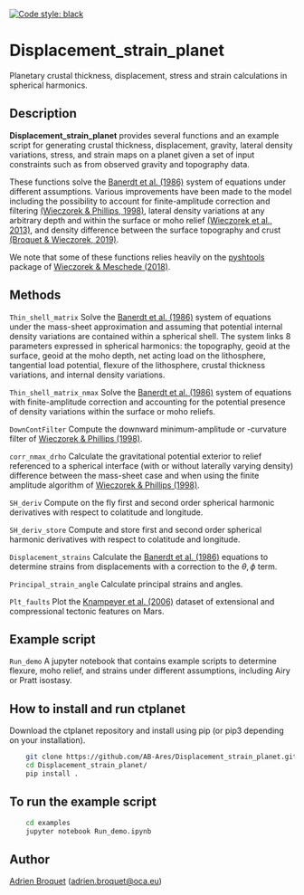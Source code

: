 [![Code style: black](https://img.shields.io/badge/code%20style-black-000000.svg)](https://github.com/psf/black)

# Displacement_strain_planet

Planetary crustal thickness, displacement, stress and strain calculations in spherical harmonics.

## Description

**Displacement_strain_planet** provides several functions and an example script for generating crustal thickness, displacement, gravity, lateral density variations, stress, and strain maps on a planet given a set of input constraints such as from observed gravity and topography data.

These functions solve the [Banerdt et al. (1986)](https://agupubs.onlinelibrary.wiley.com/doi/abs/10.1029/JB091iB01p00403) system of equations under different assumptions. Various improvements have been made to the model including the possibility to account for finite-amplitude correction and filtering [(Wieczorek & Phillips, 1998)](https://agupubs.onlinelibrary.wiley.com/doi/abs/10.1029/97JE03136), lateral density variations at any arbitrary depth and within the surface or moho relief [(Wieczorek et al., 2013)](https://science.sciencemag.org/content/early/2012/12/04/science.1231530?versioned=true), and density difference between the surface topography and crust [(Broquet & Wieczorek, 2019)](https://agupubs.onlinelibrary.wiley.com/doi/abs/10.1029/2019JE005959). 

We note that some of these functions relies heavily on the [pyshtools](https://shtools.github.io/SHTOOLS/) package of [Wieczorek & Meschede (2018)](https://agupubs.onlinelibrary.wiley.com/doi/full/10.1029/2018GC007529).

## Methods
`Thin_shell_matrix` Solve the [Banerdt et al. (1986)](https://agupubs.onlinelibrary.wiley.com/doi/abs/10.1029/JB091iB01p00403) system of equations under the mass-sheet approximation and assuming that potential internal density variations are contained within a spherical shell. The system links 8 parameters expressed in spherical harmonics: the topography, geoid at the surface, geoid at the moho depth, net acting load on the lithosphere, tangential load potential, flexure of the lithosphere, crustal thickness variations, and internal density variations. 

`Thin_shell_matrix_nmax` Solve the [Banerdt et al. (1986)](https://agupubs.onlinelibrary.wiley.com/doi/abs/10.1029/JB091iB01p00403) system of equations with finite-amplitude correction and accounting for the potential presence of density variations within the surface or moho reliefs.

`DownContFilter` Compute the downward minimum-amplitude or -curvature filter of [Wieczorek & Phillips (1998)](https://agupubs.onlinelibrary.wiley.com/doi/abs/10.1029/97JE03136).

`corr_nmax_drho` Calculate the gravitational potential exterior to relief referenced to a spherical interface (with or without laterally varying density) difference between the mass-sheet case and when using the finite amplitude algorithm of [Wieczorek & Phillips (1998)](https://agupubs.onlinelibrary.wiley.com/doi/abs/10.1029/97JE03136).

`SH_deriv` Compute on the fly first and second order spherical harmonic derivatives with respect to colatitude and longitude.

`SH_deriv_store` Compute and store first and second order spherical harmonic derivatives with respect to colatitude and longitude.

`Displacement_strains` Calculate the [Banerdt et al. (1986)](https://agupubs.onlinelibrary.wiley.com/doi/abs/10.1029/JB091iB01p00403) equations to determine strains from displacements with a correction to the $\theta,\phi$ term.

`Principal_strain_angle` Calculate principal strains and angles.

`Plt_faults` Plot the [Knampeyer et al. (2006)](https://agupubs.onlinelibrary.wiley.com/doi/full/10.1029/2006JE002708) dataset of extensional and compressional tectonic features on Mars.

## Example script
`Run_demo` A jupyter notebook that contains example scripts to determine flexure, moho relief, and strains under different assumptions, including Airy or Pratt isostasy.

## How to install and run ctplanet
Download the ctplanet repository and install using pip (or pip3 depending on your installation).
```bash
    git clone https://github.com/AB-Ares/Displacement_strain_planet.git
    cd Displacement_strain_planet/
    pip install .
```

## To run the example script
```bash
    cd examples
    jupyter notebook Run_demo.ipynb
```

## Author
[Adrien Broquet](https://www.oca.eu/fr/adrien-broquet) (adrien.broquet@oca.eu)
